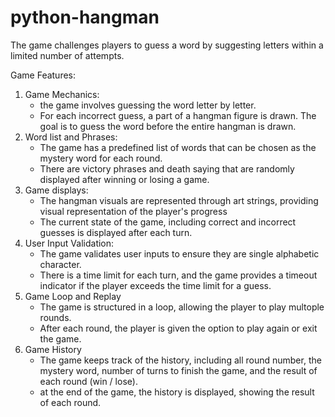 # python-hangman
 The game challenges players to guess a word by suggesting letters within a limited number of attempts.

Game Features:
1. Game Mechanics: 
    - the game involves guessing the word letter by letter.
    - For each incorrect guess, a part of a hangman figure is drawn. The goal is to guess the word before the entire hangman is drawn. 
2. Word list and Phrases:
    - The game has a predefined list of words that can be chosen as the mystery word for each round.
    - There are victory phrases and death saying that are randomly displayed after winning or losing a game.
3. Game displays:
    - The hangman visuals are represented through art strings, providing visual representation of the player's progress
    - The current state of the game, including correct and incorrect guesses is displayed after each turn.
4. User Input Validation:
    - The game validates user inputs to ensure they are single alphabetic character.
    - There is a time limit for each turn, and the game provides a timeout indicator if the player exceeds the time limit for a guess.
5. Game Loop and Replay
    - The game is structured in a loop, allowing the player to play multople rounds.
    - After each round, the player is given the option to play again or exit the game.
6. Game History
    - The game keeps track of the history, including all round number, the mystery word, number of turns to finish the game, and the result of each round (win / lose).
    - at the end of the game, the history is displayed, showing the result of each round.